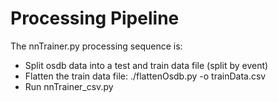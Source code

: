 # Processing Pipeline

The nnTrainer.py processing sequence is:

  * Split osdb data into a test and train data file (split by event)
  * Flatten the train data file:  ./flattenOsdb.py  -o trainData.csv
  * Run nnTrainer_csv.py
